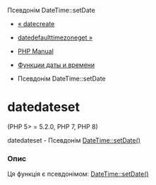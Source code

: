 Псевдонім DateTime::setDate

-   [« datecreate](function.date-create.html)
    
-   [datedefaulttimezoneget »](function.date-default-timezone-get.html)
    
-   [PHP Manual](index.html)
    
-   [Функции даты и времени](ref.datetime.html)
    
-   Псевдонім DateTime::setDate
    

# datedateset

(PHP 5> = 5.2.0, PHP 7, PHP 8)

datedateset - Псевдонім [DateTime::setDate()](datetime.setdate.html)

### Опис

Ця функція є псевдонімом: [DateTime::setDate()](datetime.setdate.html)